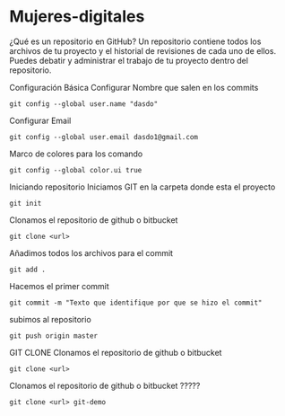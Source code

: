 # Mujeres-digitales
¿Qué es un repositorio en GitHub?
Un repositorio contiene todos los archivos de tu proyecto y el historial de revisiones de cada uno de ellos. Puedes debatir y administrar el trabajo de tu proyecto dentro del repositorio.

Configuración Básica
Configurar Nombre que salen en los commits

	git config --global user.name "dasdo"
Configurar Email

	git config --global user.email dasdo1@gmail.com
Marco de colores para los comando

	git config --global color.ui true
Iniciando repositorio
Iniciamos GIT en la carpeta donde esta el proyecto

	git init
Clonamos el repositorio de github o bitbucket

	git clone <url>
Añadimos todos los archivos para el commit

	git add .
Hacemos el primer commit

	git commit -m "Texto que identifique por que se hizo el commit"
subimos al repositorio

	git push origin master
GIT CLONE
Clonamos el repositorio de github o bitbucket

	git clone <url>
Clonamos el repositorio de github o bitbucket ?????

	git clone <url> git-demo
